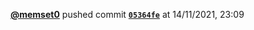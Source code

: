  <a href=https://github.com/memset0><strong>@memset0</strong></a>  pushed commit <a href=https://github.com/memset0/memset0/commit/05364fe686f406ecc41c8873f380f4f1d962a241><strong><code>05364fe</code></strong></a>  at 14/11/2021, 23:09 
